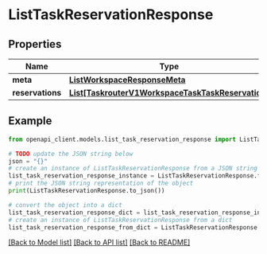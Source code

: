 # ListTaskReservationResponse


## Properties

Name | Type | Description | Notes
------------ | ------------- | ------------- | -------------
**meta** | [**ListWorkspaceResponseMeta**](ListWorkspaceResponseMeta.md) |  | [optional] 
**reservations** | [**List[TaskrouterV1WorkspaceTaskTaskReservation]**](TaskrouterV1WorkspaceTaskTaskReservation.md) |  | [optional] 

## Example

```python
from openapi_client.models.list_task_reservation_response import ListTaskReservationResponse

# TODO update the JSON string below
json = "{}"
# create an instance of ListTaskReservationResponse from a JSON string
list_task_reservation_response_instance = ListTaskReservationResponse.from_json(json)
# print the JSON string representation of the object
print(ListTaskReservationResponse.to_json())

# convert the object into a dict
list_task_reservation_response_dict = list_task_reservation_response_instance.to_dict()
# create an instance of ListTaskReservationResponse from a dict
list_task_reservation_response_from_dict = ListTaskReservationResponse.from_dict(list_task_reservation_response_dict)
```
[[Back to Model list]](../README.md#documentation-for-models) [[Back to API list]](../README.md#documentation-for-api-endpoints) [[Back to README]](../README.md)


